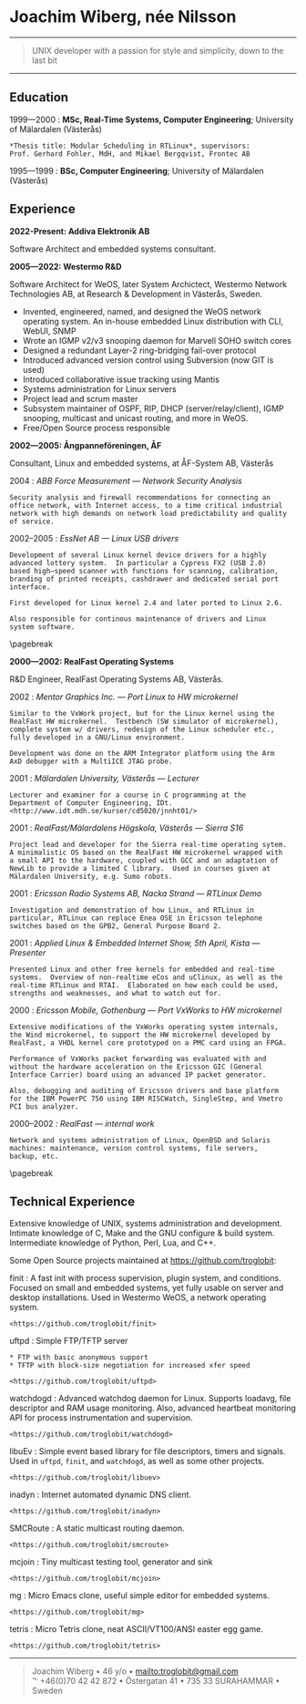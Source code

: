 Joachim Wiberg, née Nilsson
===========================

----

> UNIX developer with a passion for style and simplicity, down to the last bit

----

Education
---------

1999—2000
:   **MSc, Real-Time Systems, Computer Engineering**;  University
    of Mälardalen (Västerås)

    *Thesis title: Modular Scheduling in RTLinux*, supervisors:
    Prof. Gerhard Fohler, MdH, and Mikael Bergqvist, Frontec AB

1995—1999
:   **BSc, Computer Engineering**; University of Mälardalen (Västerås)


Experience
----------

**2022-Present: Addiva Elektronik AB**

Software Architect and embedded systems consultant.


**2005—2022: Westermo R&D**

Software Architect for WeOS, later System Archictect, Westermo Network
Technologies AB, at Research & Development in Västerås, Sweden.

* Invented, engineered, named, and designed the WeOS network operating
  system.  An in-house embedded Linux distribution with CLI, WebUI, SNMP
* Wrote an IGMP v2/v3 snooping daemon for Marvell SOHO switch cores
* Designed a redundant Layer-2 ring-bridging fail-over protocol
* Introduced advanced version control using Subversion (now GIT is used)
* Introduced collaborative issue tracking using Mantis
* Systems administration for Linux servers
* Project lead and scrum master
* Subsystem maintainer of OSPF, RIP, DHCP (server/relay/client), IGMP
  snooping, multicast and unicast routing, and more in WeOS.
* Free/Open Source process responsible

**2002—2005: Ångpanneföreningen, ÅF**

Consultant, Linux and embedded systems, at ÅF-System AB, Västerås

2004
:   *ABB Force Measurement — Network Security Analysis*

    Security analysis and firewall recommendations for connecting an
	office network, with Internet access, to a time critical industrial
	network with high demands on network load predictability and quality
	of service.

2002–2005
:   *EssNet AB — Linux USB drivers*

    Development of several Linux kernel device drivers for a highly
    advanced lottery system.  In particular a Cypress FX2 (USB 2.0)
    based high–speed scanner with functions for scanning, calibration,
    branding of printed receipts, cashdrawer and dedicated serial port
    interface.

    First developed for Linux kernel 2.4 and later ported to Linux 2.6.
  
    Also responsible for continous maintenance of drivers and Linux
    system software.

\pagebreak

**2000—2002: RealFast Operating Systems**

R&D Engineer, RealFast Operating Systems AB, Västerås.

2002
:   *Mentor Graphics Inc. — Port Linux to HW microkernel*

    Similar to the VxWork project, but for the Linux kernel using the
    RealFast HW microkernel.  Testbench (SW simulator of microkernel),
    complete system w/ drivers, redesign of the Linux scheduler etc.,
    fully developed in a GNU/Linux environment.
    
    Development was done on the ARM Integrator platform using the Arm
    AxD debugger with a MultiICE JTAG probe.

2001
:   *Mälardalen University, Västerås — Lecturer*

    Lecturer and examiner for a course in C programming at the
    Department of Computer Engineering, IDt.
    <http://www.idt.mdh.se/kurser/cd5020/jnnht01/>

2001
:   *RealFast/Mälardalens Högskola, Västerås — Sierra S16*

    Project lead and developer for the Sierra real-time operating sytem.
    A minimalistic OS based on the RealFast HW microkernel wrapped with
    a small API to the hardware, coupled with GCC and an adaptation of
    NewLib to provide a limited C library.  Used in courses given at
    Mälardalen University, e.g. Sumo robots.

2001
:   *Ericsson Radio Systems AB, Nacka Strand — RTLinux Demo*

    Investigation and demonstration of how Linux, and RTLinux in
	particular, RTLinux can replace Enea OSE in Ericsson telephone
	switches based on the GPB2, General Purpose Board 2.

2001
:   *Applied Linux & Embedded Internet Show, 5th April, Kista — Presenter*

    Presented Linux and other free kernels for embedded and real-time
    systems.  Overview of non-realtime eCos and uClinux, as well as the
    real-time RTLinux and RTAI.  Elaborated on how each could be used,
    strengths and weaknesses, and what to watch out for.

2000
:   *Ericsson Mobile, Gothenburg — Port VxWorks to HW microkernel*

    Extensive modifications of the VxWorks operating system internals,
    the Wind microkernel, to support the HW microkernel developed by
    RealFast, a VHDL kernel core prototyped on a PMC card using an FPGA.
  
    Performance of VxWorks packet forwarding was evaluated with and
	without the hardware acceleration on the Ericsson GIC (General
	Interface Carrier) board using an advanced IP packet generator.
  
    Also, debugging and auditing of Ericsson drivers and base platform
    for the IBM PowerPC 750 using IBM RISCWatch, SingleStep, and Vmetro
    PCI bus analyzer.

2000–2002
:   *RealFast — internal work*

    Network and systems administration of Linux, OpenBSD and Solaris
    machines: maintenance, version control systems, file servers,
    backup, etc.

\pagebreak

Technical Experience
--------------------

Extensive knowledge of UNIX, systems administration and development.
Intimate knowledge of C, Make and the GNU configure & build system.
Intermediate knowledge of Python, Perl, Lua, and C++.

Some Open Source projects maintained at <https://github.com/troglobit>:

finit
:   A fast init with process supervision, plugin system, and conditions.
    Focused on small and embedded systems, yet fully usable on server
    and desktop installations.  Used in Westermo WeOS, a network
    operating system.
    
    <https://github.com/troglobit/finit>

uftpd
:   Simple FTP/TFTP server

    * FTP with basic anonymous support
    * TFTP with block-size negotiation for increased xfer speed

    <https://github.com/troglobit/uftpd>

watchdogd
:   Advanced watchdog daemon for Linux.  Supports loadavg, file descriptor
    and RAM usage monitoring.  Also, advanced heartbeat monitoring API for
    process instrumentation and supervision.

    <https://github.com/troglobit/watchdogd>

libuEv
:   Simple event based library for file descriptors, timers and signals.
    Used in `uftpd`, `finit`, and `watchdogd`, as well as some other
    projects.

    <https://github.com/troglobit/libuev>

inadyn
:   Internet automated dynamic DNS client.

    <https://github.com/troglobit/inadyn>

SMCRoute
:   A static multicast routing daemon.

    <https://github.com/troglobit/smcroute>

mcjoin
:   Tiny multicast testing tool, generator and sink

    <https://github.com/troglobit/mcjoin>

mg
:   Micro Emacs clone, useful simple editor for embedded systems.

    <https://github.com/troglobit/mg>

tetris
:   Micro Tetris clone, neat ASCII/VT100/ANSI easter egg game.

    <https://github.com/troglobit/tetris>

----

> Joachim Wiberg • 46 y/o • <mailto:troglobit@gmail.com>  
> ℡ +46(0)70 42 42 872 • Östergatan 41 • 735 33 SURAHAMMAR • Sweden
